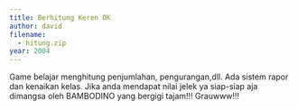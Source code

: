 ```yaml
---
title: Berhitung Keren DK
author: david
filename:
  - hitung.zip
year: 2004
---
```

Game belajar menghitung penjumlahan, pengurangan,dll. Ada sistem rapor dan kenaikan kelas. Jika anda mendapat nilai jelek ya siap-siap aja dimangsa oleh BAMBODINO yang bergigi tajam!!! Grauwww!!!
